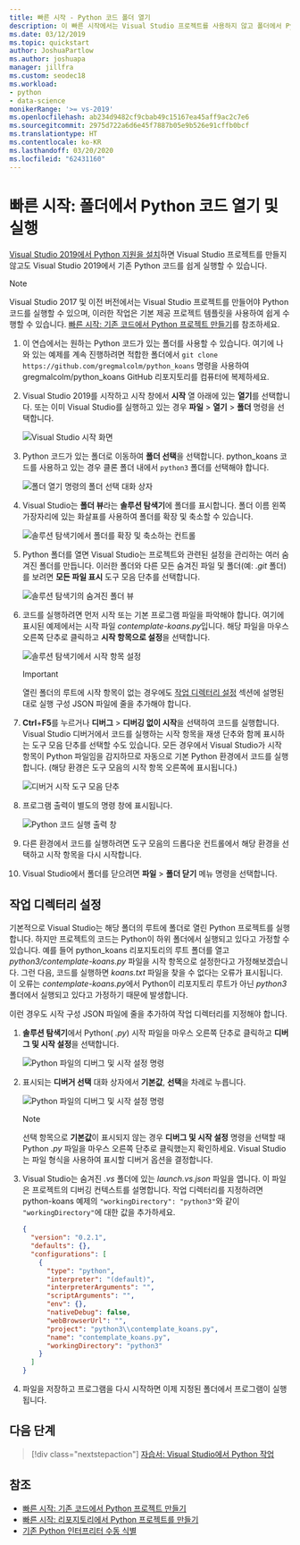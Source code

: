 ```yaml
---
title: 빠른 시작 - Python 코드 폴더 열기
description: 이 빠른 시작에서는 Visual Studio 프로젝트를 사용하지 않고 폴더에서 Python 코드를 열어 실행합니다(Visual Studio 2019만 해당).
ms.date: 03/12/2019
ms.topic: quickstart
author: JoshuaPartlow
ms.author: joshuapa
manager: jillfra
ms.custom: seodec18
ms.workload:
- python
- data-science
monikerRange: '>= vs-2019'
ms.openlocfilehash: ab234d9482cf9cbab49c15167ea45aff9ac2c7e6
ms.sourcegitcommit: 2975d722a6d6e45f7887b05e9b526e91cffb0bcf
ms.translationtype: HT
ms.contentlocale: ko-KR
ms.lasthandoff: 03/20/2020
ms.locfileid: "62431160"
---
```

# <a name="quickstart-open-and-run-python-code-in-a-folder"></a>빠른 시작: 폴더에서 Python 코드 열기 및 실행

[Visual Studio 2019에서 Python 지원을 설치](installing-python-support-in-visual-studio.md)하면 Visual Studio 프로젝트를 만들지 않고도 Visual Studio 2019에서 기존 Python 코드를 쉽게 실행할 수 있습니다.

> [!Note]
> Visual Studio 2017 및 이전 버전에서는 Visual Studio 프로젝트를 만들어야 Python 코드를 실행할 수 있으며, 이러한 작업은 기본 제공 프로젝트 템플릿을 사용하여 쉽게 수행할 수 있습니다. [빠른 시작: 기존 코드에서 Python 프로젝트 만들기](quickstart-01-python-in-visual-studio-project-from-existing-code.md)를 참조하세요.

1. 이 연습에서는 원하는 Python 코드가 있는 폴더를 사용할 수 있습니다. 여기에 나와 있는 예제를 계속 진행하려면 적합한 폴더에서 `git clone https://github.com/gregmalcolm/python_koans` 명령을 사용하여 gregmalcolm/python_koans GitHub 리포지토리를 컴퓨터에 복제하세요.

1. Visual Studio 2019를 시작하고 시작 창에서 **시작** 열 아래에 있는 **열기**를 선택합니다. 또는 이미 Visual Studio를 실행하고 있는 경우 **파일** > **열기** > **폴더** 명령을 선택합니다.

    ![Visual Studio 시작 화면](media/quickstart-open-folder/01-open-local-folder.png)

1. Python 코드가 있는 폴더로 이동하여 **폴더 선택**을 선택합니다. python_koans 코드를 사용하고 있는 경우 클론 폴더 내에서 `python3` 폴더를 선택해야 합니다.

    ![폴더 열기 명령의 폴더 선택 대화 상자](media/quickstart-open-folder/02-select-folder.png)

1. Visual Studio는 **폴더 뷰**라는 **솔루션 탐색기**에 폴더를 표시합니다. 폴더 이름 왼쪽 가장자리에 있는 화살표를 사용하여 폴더를 확장 및 축소할 수 있습니다.

    ![솔루션 탐색기에서 폴더를 확장 및 축소하는 컨트롤](media/quickstart-open-folder/03-expand-collapse-folders.png)

1. Python 폴더를 열면 Visual Studio는 프로젝트와 관련된 설정을 관리하는 여러 숨겨진 폴더를 만듭니다. 이러한 폴더와 다른 모든 숨겨진 파일 및 폴더(예: *.git* 폴더)를 보려면 **모든 파일 표시** 도구 모음 단추를 선택합니다.

    ![솔루션 탐색기의 숨겨진 폴더 뷰](media/quickstart-open-folder/05-view-hidden-folders.png)

1. 코드를 실행하려면 먼저 시작 또는 기본 프로그램 파일을 파악해야 합니다. 여기에 표시된 예제에서는 시작 파일 *contemplate-koans.py*입니다. 해당 파일을 마우스 오른쪽 단추로 클릭하고 **시작 항목으로 설정**을 선택합니다.

    ![솔루션 탐색기에서 시작 항목 설정](media/quickstart-open-folder/06-set-as-startup-item-command.png)

    > [!Important]
    > 열린 폴더의 루트에 시작 항목이 없는 경우에도 [작업 디렉터리 설정](#set-a-working-directory) 섹션에 설명된 대로 실행 구성 JSON 파일에 줄을 추가해야 합니다.

1. **Ctrl**+**F5**를 누르거나 **디버그** > **디버깅 없이 시작**을 선택하여 코드를 실행합니다. Visual Studio 디버거에서 코드를 실행하는 시작 항목을 재생 단추와 함께 표시하는 도구 모음 단추를 선택할 수도 있습니다. 모든 경우에서 Visual Studio가 시작 항목이 Python 파일임을 감지하므로 자동으로 기본 Python 환경에서 코드를 실행합니다. (해당 환경은 도구 모음의 시작 항목 오른쪽에 표시됩니다.)

    ![디버거 시작 도구 모음 단추](media/quickstart-open-folder/07-start-debug-toolbar.png)

1. 프로그램 출력이 별도의 명령 창에 표시됩니다.

    ![Python 코드 실행 출력 창](media/quickstart-open-folder/08-result-window.png)

1. 다른 환경에서 코드를 실행하려면 도구 모음의 드롭다운 컨트롤에서 해당 환경을 선택하고 시작 항목을 다시 시작합니다.

1. Visual Studio에서 폴더를 닫으려면 **파일** > **폴더 닫기** 메뉴 명령을 선택합니다.

## <a name="set-a-working-directory"></a>작업 디렉터리 설정

기본적으로 Visual Studio는 해당 폴더의 루트에 폴더로 열린 Python 프로젝트를 실행합니다. 하지만 프로젝트의 코드는 Python이 하위 폴더에서 실행되고 있다고 가정할 수 있습니다. 예를 들어 python_koans 리포지토리의 루트 폴더를 열고 *python3/contemplate-koans.py* 파일을 시작 항목으로 설정한다고 가정해보겠습니다. 그런 다음, 코드를 실행하면 *koans.txt* 파일을 찾을 수 없다는 오류가 표시됩니다. 이 오류는 *contemplate-koans.py*에서 Python이 리포지토리 루트가 아닌 *python3* 폴더에서 실행되고 있다고 가정하기 때문에 발생합니다.

이런 경우도 시작 구성 JSON 파일에 줄을 추가하여 작업 디렉터리를 지정해야 합니다.

1. **솔루션 탐색기**에서 Python( *.py*) 시작 파일을 마우스 오른쪽 단추로 클릭하고 **디버그 및 시작 설정**을 선택합니다.

    ![Python 파일의 디버그 및 시작 설정 명령](media/quickstart-open-folder/09-debug-launch-settings-menu-command.png)

1. 표시되는 **디버거 선택** 대화 상자에서 **기본값**, **선택**을 차례로 누릅니다.

    ![Python 파일의 디버그 및 시작 설정 명령](media/quickstart-open-folder/10-select-debugger.png)

    > [!Note]
    > 선택 항목으로 **기본값**이 표시되지 않는 경우 **디버그 및 시작 설정** 명령을 선택할 때 Python *.py* 파일을 마우스 오른쪽 단추로 클릭했는지 확인하세요. Visual Studio는 파일 형식을 사용하여 표시할 디버거 옵션을 결정합니다.

1. Visual Studio는 숨겨진 *.vs* 폴더에 있는 *launch.vs.json* 파일을 엽니다. 이 파일은 프로젝트의 디버깅 컨텍스트를 설명합니다. 작업 디렉터리를 지정하려면 python-koans 예제의 `"workingDirectory": "python3"`와 같이 `"workingDirectory"`에 대한 값을 추가하세요.

    ```json
    {
      "version": "0.2.1",
      "defaults": {},
      "configurations": [
        {
          "type": "python",
          "interpreter": "(default)",
          "interpreterArguments": "",
          "scriptArguments": "",
          "env": {},
          "nativeDebug": false,
          "webBrowserUrl": "",
          "project": "python3\\contemplate_koans.py",
          "name": "contemplate_koans.py",
          "workingDirectory": "python3"
        }
      ]
    }
    ```

1. 파일을 저장하고 프로그램을 다시 시작하면 이제 지정된 폴더에서 프로그램이 실행됩니다.

## <a name="next-steps"></a>다음 단계

> [!div class="nextstepaction"]
> [자습서: Visual Studio에서 Python 작업](tutorial-working-with-python-in-visual-studio-step-01-create-project.md)

## <a name="see-also"></a>참조

- [빠른 시작: 기존 코드에서 Python 프로젝트 만들기](quickstart-01-python-in-visual-studio-project-from-existing-code.md)
- [빠른 시작: 리포지토리에서 Python 프로젝트를 만들기](quickstart-03-python-in-visual-studio-project-from-repository.md)
- [기존 Python 인터프리터 수동 식별](managing-python-environments-in-visual-studio.md#manually-identify-an-existing-environment)
